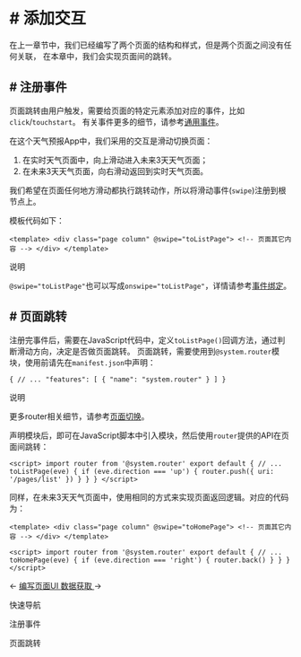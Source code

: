 <!-- 源地址: https://iot.mi.com/vela/quickapp/zh/guide/start/add-interactivity.html -->

# # 添加交互

在上一章节中，我们已经编写了两个页面的结构和样式，但是两个页面之间没有任何关联， 在本章中，我们会实现页面间的跳转。

## # 注册事件

页面跳转由用户触发，需要给页面的特定元素添加对应的事件，比如`click`/`touchstart`。 有关事件更多的细节，请参考[通用事件](</vela/quickapp/zh/components/general/events.html>)。

在这个天气预报App中，我们采用的交互是滑动切换页面：

  1. 在实时天气页面中，向上滑动进入未来3天天气页面；
  2. 在未来3天天气页面，向右滑动返回到实时天气页面。

我们希望在页面任何地方滑动都执行跳转动作，所以将滑动事件(`swipe`)注册到根节点上。

模板代码如下：

``` <template> <div class="page column" @swipe="toListPage"> <!-- 页面其它内容 --> </div> </template> ```

说明

`@swipe="toListPage"`也可以写成`onswipe="toListPage"`，详情请参考[事件绑定](</vela/quickapp/zh/guide/framework/template/event.html>)。

## # 页面跳转

注册完事件后，需要在JavaScript代码中，定义`toListPage()`回调方法，通过判断滑动方向，决定是否做页面跳转。 页面跳转，需要使用到`@system.router`模块，使用前请先在`manifest.json`中声明：

``` { // ... "features": [ { "name": "system.router" } ] } ```

说明

更多router相关细节，请参考[页面切换](</vela/quickapp/zh/guide/framework/page-switch.html>)。

声明模块后，即可在JavaScript脚本中引入模块，然后使用`router`提供的API在页面间跳转：

``` <script> import router from '@system.router' export default { // ... toListPage(eve) { if (eve.direction === 'up') { router.push({ uri: '/pages/list' }) } } } </script> ```

同样，在未来3天天气页面中，使用相同的方式来实现页面返回逻辑。对应的代码为：

``` <template> <div class="page column" @swipe="toHomePage"> <!-- 页面其它内容 --> </div> </template> ```

``` <script> import router from '@system.router' export default { // ... toHomePage(eve) { if (eve.direction === 'right') { router.back() } } } </script> ```

← [ 编写页面UI ](</vela/quickapp/zh/guide/start/user-interface.html>) [ 数据获取 ](</vela/quickapp/zh/guide/start/data-fetch.html>) → 

快速导航

注册事件

页面跳转
